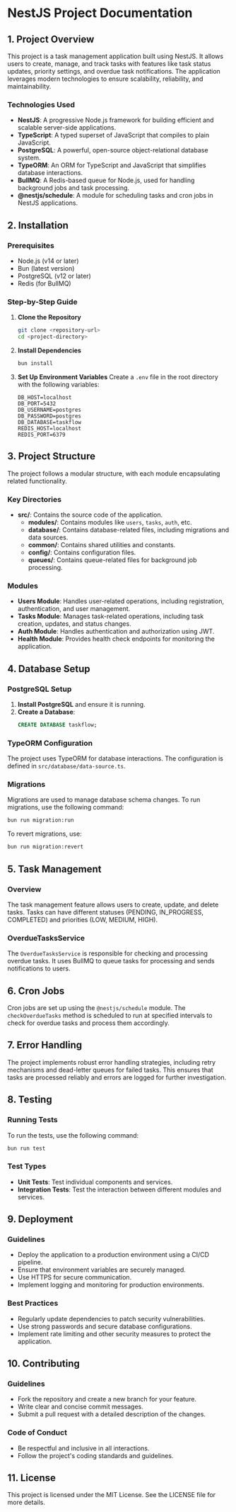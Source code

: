 # NestJS Project Documentation

## 1. Project Overview
This project is a task management application built using NestJS. It allows users to create, manage, and track tasks with features like task status updates, priority settings, and overdue task notifications. The application leverages modern technologies to ensure scalability, reliability, and maintainability.

### Technologies Used
- **NestJS**: A progressive Node.js framework for building efficient and scalable server-side applications.
- **TypeScript**: A typed superset of JavaScript that compiles to plain JavaScript.
- **PostgreSQL**: A powerful, open-source object-relational database system.
- **TypeORM**: An ORM for TypeScript and JavaScript that simplifies database interactions.
- **BullMQ**: A Redis-based queue for Node.js, used for handling background jobs and task processing.
- **@nestjs/schedule**: A module for scheduling tasks and cron jobs in NestJS applications.

## 2. Installation
### Prerequisites
- Node.js (v14 or later)
- Bun (latest version)
- PostgreSQL (v12 or later)
- Redis (for BullMQ)

### Step-by-Step Guide
1. **Clone the Repository**
   ```bash
   git clone <repository-url>
   cd <project-directory>
   ```

2. **Install Dependencies**
   ```bash
   bun install
   ```

3. **Set Up Environment Variables**
   Create a `.env` file in the root directory with the following variables:
   ```
   DB_HOST=localhost
   DB_PORT=5432
   DB_USERNAME=postgres
   DB_PASSWORD=postgres
   DB_DATABASE=taskflow
   REDIS_HOST=localhost
   REDIS_PORT=6379
   ```

## 3. Project Structure
The project follows a modular structure, with each module encapsulating related functionality.

### Key Directories
- **src/**: Contains the source code of the application.
  - **modules/**: Contains modules like `users`, `tasks`, `auth`, etc.
  - **database/**: Contains database-related files, including migrations and data sources.
  - **common/**: Contains shared utilities and constants.
  - **config/**: Contains configuration files.
  - **queues/**: Contains queue-related files for background job processing.

### Modules
- **Users Module**: Handles user-related operations, including registration, authentication, and user management.
- **Tasks Module**: Manages task-related operations, including task creation, updates, and status changes.
- **Auth Module**: Handles authentication and authorization using JWT.
- **Health Module**: Provides health check endpoints for monitoring the application.

## 4. Database Setup
### PostgreSQL Setup
1. **Install PostgreSQL** and ensure it is running.
2. **Create a Database**:
   ```sql
   CREATE DATABASE taskflow;
   ```

### TypeORM Configuration
The project uses TypeORM for database interactions. The configuration is defined in `src/database/data-source.ts`.

### Migrations
Migrations are used to manage database schema changes. To run migrations, use the following command:
```bash
bun run migration:run
```

To revert migrations, use:
```bash
bun run migration:revert
```

## 5. Task Management
### Overview
The task management feature allows users to create, update, and delete tasks. Tasks can have different statuses (PENDING, IN_PROGRESS, COMPLETED) and priorities (LOW, MEDIUM, HIGH).

### OverdueTasksService
The `OverdueTasksService` is responsible for checking and processing overdue tasks. It uses BullMQ to queue tasks for processing and sends notifications to users.

## 6. Cron Jobs
Cron jobs are set up using the `@nestjs/schedule` module. The `checkOverdueTasks` method is scheduled to run at specified intervals to check for overdue tasks and process them accordingly.

## 7. Error Handling
The project implements robust error handling strategies, including retry mechanisms and dead-letter queues for failed tasks. This ensures that tasks are processed reliably and errors are logged for further investigation.

## 8. Testing
### Running Tests
To run the tests, use the following command:
```bash
bun run test
```

### Test Types
- **Unit Tests**: Test individual components and services.
- **Integration Tests**: Test the interaction between different modules and services.

## 9. Deployment
### Guidelines
- Deploy the application to a production environment using a CI/CD pipeline.
- Ensure that environment variables are securely managed.
- Use HTTPS for secure communication.
- Implement logging and monitoring for production environments.

### Best Practices
- Regularly update dependencies to patch security vulnerabilities.
- Use strong passwords and secure database configurations.
- Implement rate limiting and other security measures to protect the application.

## 10. Contributing
### Guidelines
- Fork the repository and create a new branch for your feature.
- Write clear and concise commit messages.
- Submit a pull request with a detailed description of the changes.

### Code of Conduct
- Be respectful and inclusive in all interactions.
- Follow the project's coding standards and guidelines.

## 11. License
This project is licensed under the MIT License. See the LICENSE file for more details. 